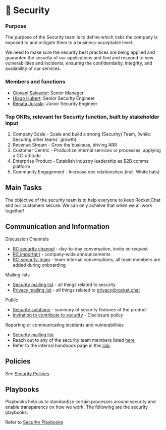 # 🔐 Security

### Purpose

The purpose of the Security team is to define which risks the company is exposed to and mitigate them to a business-acceptable level.

We need to make sure the security best practices are being applied and guarantee the security of our applications and find and respond to new vulnerabilities and incidents, ensuring the confidentiality, integrity, and availability of our services.

### Members and functions

* [Giovani Salvador](https://open.rocket.chat/direct/giovani.salvador): Senior Manager
* [Hiago Hubert](https://open.rocket.chat/direct/hiago.pessoa): Senior Security Engineer
* [Renata Juraski](https://open.rocket.chat/direct/renata.juraski): Junior Security Engineer

### Top OKRs, relevant for Security function, built by stakeholder input

1. Company Scale - Scale and build a strong (Security) Team, (while: Securing other teams´ growth)
2. Revenue Stream - Grow the business, driving ARR
3. Customer Centric - Productize internal services or processes, applying a CC-attitude
4. Enterprise Product - Establish industry leadership as B2B comms platform
5. Community Engagement - Increase dev relationships (incl. White hats)

## Main Tasks

The objective of the security team is to help everyone to keep Rocket.Chat and our customers secure. We can only achieve that when we all work together!

## Communication and Information

Discussion Channels

* [RC security channel](https://open.rocket.chat/group/rocketchat-security) - day-to-day conversation, invite on request
* [RC important](https://open.rocket.chat/group/important) - company-wide announcements
* [RC-security-team](https://open.rocket.chat/group/rc-security-team) - team-internal conversations, all team members are added during onboarding

Mailing lists

* [Security mailing list](mailto:security@rocket.chat) - all things related to security
* [Privacy mailing list](mailto:privacy@rocket.chat) - all things related to privacy@rocket.chat

Public

* [Security solutions](https://rocket.chat/security) - summary of security features of the product
* [Invitation to contribute to security](https://github.com/RocketChat/handbook/tree/de7159ac6bcdaf458b4c36e149f3db09e28670d3/operations/contributing/security/README.md) - Disclosure policy

Reporting or communicating incidents and vulnerabilities

* [Security mailing list](mailto:security@rocket.chat)
* Reach out to any of the security team members listed [here](./#members-and-functions)
* &#x20;Refer to the internal handbook page in this [link](https://app.gitbook.com/o/-M41dOPtnjO7qK6KCyrt/s/-M7iRWz196Rdn-5pW5QY/security/playbooks/incident-communication-protocol).

## Policies

See [Security Policies](security-policy.md)

## Playbooks

Playbooks help us to standardize certain processes around security and enable transparency on how we work. The following are the security playbooks.



Refer to [Security Playbooks](playbooks/)

###
